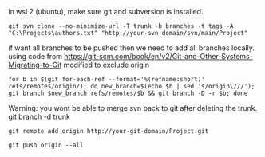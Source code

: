in wsl 2 (ubuntu), make sure git and subversion is installed.

    git svn clone --no-minimize-url -T trunk -b branches -t tags -A "C:\Projects\authors.txt" "http://your-svn-domain/svn/main/Project"

if want all branches to be pushed then we need to add all branches locally. using code from https://git-scm.com/book/en/v2/Git-and-Other-Systems-Migrating-to-Git modified to exclude origin 
 
    for b in $(git for-each-ref --format='%(refname:short)' refs/remotes/origin/); do new_branch=$(echo $b | sed 's/origin\///'); git branch $new_branch refs/remotes/$b && git branch -D -r $b; done


Warning: you wont be able to merge svn back to git after deleting the trunk.
    git branch -d trunk

    git remote add origin http://your-git-domain/Project.git

    git push origin --all
